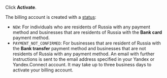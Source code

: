 Click **Activate**.

The billing account is created with a [status](../concepts/billing-account-statuses.md):

- `NEW`: For individuals who are residents of Russia with any payment method and businesses that are residents of Russia with the **Bank card** payment method.
- `PAYMENT_NOT_CONFIRMED`: For businesses that are resident of Russia with the **Bank transfer** payment method and businesses that are not residents of Russia with any payment method. An email with further instructions is sent to the email address specified in your Yandex or Yandex.Connect account. It may take up to three business days to activate your billing account.

